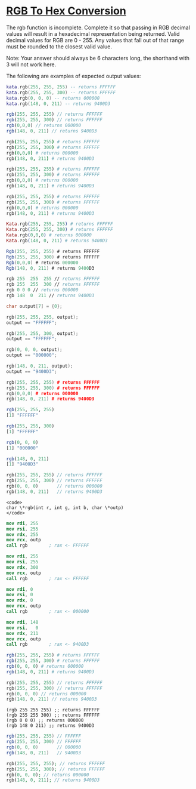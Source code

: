 # [RGB To Hex Conversion](https://www.codewars.com/kata/513e08acc600c94f01000001)
The rgb function is incomplete. Complete it so that passing in RGB decimal values will result in a hexadecimal representation being returned. Valid decimal values for RGB are 0 - 255. Any values that fall out of that range must be rounded to the closest valid value.

Note: Your answer should always be 6 characters long, the shorthand with 3 will not work here.

The following are examples of  expected output values:
```lua
kata.rgb(255, 255, 255) -- returns FFFFFF
kata.rgb(255, 255, 300) -- returns FFFFFF
kata.rgb(0, 0, 0) -- returns 000000
kata.rgb(148, 0, 211) -- returns 9400D3
```
```javascript
rgb(255, 255, 255) // returns FFFFFF
rgb(255, 255, 300) // returns FFFFFF
rgb(0,0,0) // returns 000000
rgb(148, 0, 211) // returns 9400D3
```
```coffeescript
rgb(255, 255, 255) # returns FFFFFF
rgb(255, 255, 300) # returns FFFFFF
rgb(0,0,0) # returns 000000
rgb(148, 0, 211) # returns 9400D3
```
```ruby
rgb(255, 255, 255) # returns FFFFFF
rgb(255, 255, 300) # returns FFFFFF
rgb(0,0,0) # returns 000000
rgb(148, 0, 211) # returns 9400D3
```
```python
rgb(255, 255, 255) # returns FFFFFF
rgb(255, 255, 300) # returns FFFFFF
rgb(0,0,0) # returns 000000
rgb(148, 0, 211) # returns 9400D3
```
```elixir
Kata.rgb(255, 255, 255) # returns FFFFFF
Kata.rgb(255, 255, 300) # returns FFFFFF
Kata.rgb(0,0,0) # returns 000000
Kata.rgb(148, 0, 211) # returns 9400D3
```
```csharp
Rgb(255, 255, 255) # returns FFFFFF
Rgb(255, 255, 300) # returns FFFFFF
Rgb(0,0,0) # returns 000000
Rgb(148, 0, 211) # returns 9400D3
```
```fsharp
rgb 255  255  255 // returns FFFFFF
rgb 255  255  300 // returns FFFFFF
rgb 0 0 0 // returns 000000
rgb 148  0  211 // returns 9400D3
```
```c
char output[7] = {0};

rgb(255, 255, 255, output); 
output == "FFFFFF";

rgb(255, 255, 300, output); 
output == "FFFFFF";

rgb(0, 0, 0, output); 
output == "000000";

rgb(148, 0, 211, output);
output == "9400D3";
```
```cpp
rgb(255, 255, 255) # returns FFFFFF
rgb(255, 255, 300) # returns FFFFFF
rgb(0,0,0) # returns 000000
rgb(148, 0, 211) # returns 9400D3
```
```r
rgb(255, 255, 255)
[1] "FFFFFF"

rgb(255, 255, 300)
[1] "FFFFFF"

rgb(0, 0, 0)
[1] "000000"

rgb(148, 0, 211)
[1] "9400D3"
```
```dart
rgb(255, 255, 255) // returns FFFFFF
rgb(255, 255, 300) // returns FFFFFF
rgb(0, 0, 0)       // returns 000000
rgb(148, 0, 211)   // returns 9400D3
```
```if:nasm
<code>
char \*rgb(int r, int g, int b, char \*outp)
</code>
```
```nasm
mov rdi, 255
mov rsi, 255
mov rdx, 255
mov rcx, outp
call rgb        ; rax <- FFFFFF

mov rdi, 255
mov rsi, 255
mov rdx, 300
mov rcx, outp
call rgb        ; rax <- FFFFFF

mov rdi, 0
mov rsi, 0
mov rdx, 0
mov rcx, outp
call rgb        ; rax <- 000000

mov rdi, 148
mov rsi,   0
mov rdx, 211
mov rcx, outp
call rgb        ; rax <- 9400D3
```
```julia
rgb(255, 255, 255) # returns FFFFFF
rgb(255, 255, 300) # returns FFFFFF
rgb(0, 0, 0) # returns 000000
rgb(148, 0, 211) # returns 9400D3
```
```kotlin
rgb(255, 255, 255) // returns FFFFFF
rgb(255, 255, 300) // returns FFFFFF
rgb(0, 0, 0) // returns 000000
rgb(148, 0, 211) // returns 9400D3
```
```racket
(rgb 255 255 255) ;; returns FFFFFF
(rgb 255 255 300) ;; returns FFFFFF
(rgb 0 0 0) ;; returns 000000
(rgb 148 0 211) ;; returns 9400D3
```
```scala
rgb(255, 255, 255) // FFFFFF
rgb(255, 255, 300) // FFFFFF
rgb(0, 0, 0)       // 000000
rgb(148, 0, 211)   // 9400D3
```
```php
rgb(255, 255, 255); // returns FFFFFF
rgb(255, 255, 300); // returns FFFFFF
rgb(0, 0, 0); // returns 000000
rgb(148, 0, 211); // returns 9400D3
```
